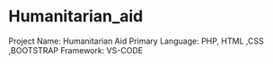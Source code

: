 # Humanitarian_aid
Project Name: Humanitarian Aid
Primary Language: PHP, HTML ,CSS ,BOOTSTRAP 
Framework: VS-CODE
